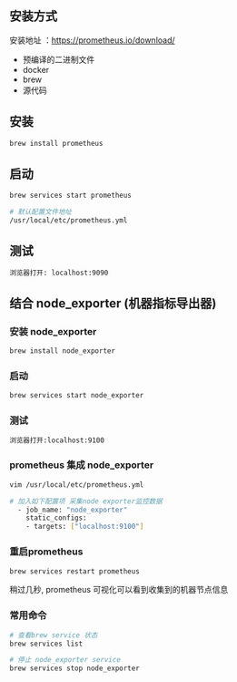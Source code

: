 ## 安装方式

安装地址 ：https://prometheus.io/download/

- 预编译的二进制文件
- docker
- brew
- 源代码

## 安装

```bash
brew install prometheus
```

## 启动

```bash
brew services start prometheus
```

```bash
# 默认配置文件地址
/usr/local/etc/prometheus.yml
```



## 测试

```bash
浏览器打开: localhost:9090
```



## 结合 node_exporter (机器指标导出器)

### 安装 node_exporter

```bash
brew install node_exporter
```

### 启动

```bash
brew services start node_exporter
```

### 测试

```bash
浏览器打开:localhost:9100
```

### prometheus 集成 node_exporter

```bash
vim /usr/local/etc/prometheus.yml

# 加入如下配置项 采集node exporter监控数据
  - job_name: "node_exporter"
    static_configs:
    - targets: ["localhost:9100"]
```

### 重启prometheus

```bash
brew services restart prometheus
```

稍过几秒, prometheus 可视化可以看到收集到的机器节点信息

### 常用命令

```bash
# 查看brew service 状态
brew services list

# 停止 node_exporter service
brew services stop node_exporter
```



